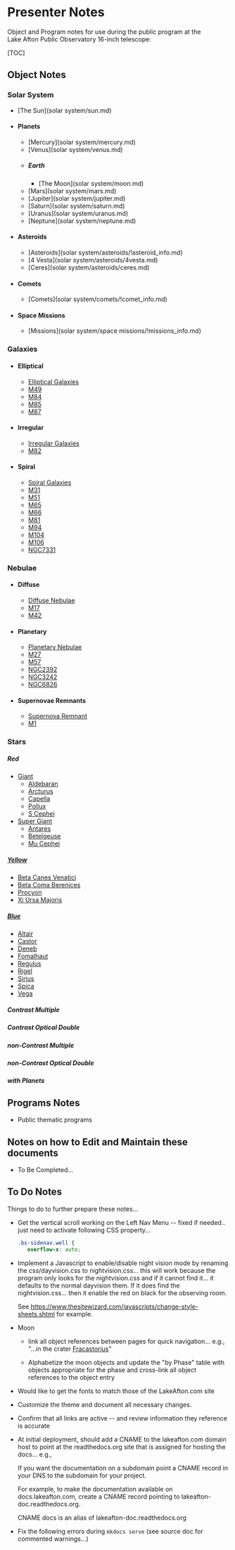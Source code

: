 # Presenter Notes

Object and Program notes for use during the public program at the<br/>
Lake Afton Public Observatory 16-inch telescope:

[TOC]


## Object Notes

### Solar System
- [The Sun](solar system/sun.md)

- #### Planets
    - [Mercury](solar system/mercury.md)
    - [Venus](solar system/venus.md)
    - ##### Earth
        - [The Moon](solar system/moon.md)
    - [Mars](solar system/mars.md)
    - [Jupiter](solar system/jupiter.md)
    - [Saturn](solar system/saturn.md)
    - [Uranus](solar system/uranus.md)
    - [Neptune](solar system/neptune.md)
- #### Asteroids
    - [Asteroids](solar system/asteroids/!asteroid_info.md)
    - [4 Vesta](solar system/asteroids/4vesta.md)
    - [Ceres](solar system/asteroids/ceres.md)
- #### Comets
    - [Comets](solar system/comets/!comet_info.md)
- #### Space Missions
    - [Missions](solar system/space missions/!missions_info.md)

### Galaxies
- #### Elliptical
    - [Elliptical Galaxies](galaxies/elliptical/!elliptical_galaxy_info.md)
    - [M49](galaxies/elliptical/m49.md)
    - [M84](galaxies/elliptical/m84.md)
    - [M85](galaxies/elliptical/m85.md)
    - [M87](galaxies/elliptical/m87.md)
- #### Irregular
    - [Irregular Galaxies](galaxies/irregular/!irregular_galaxy_info.md)
    - [M82](galaxies/irregular/m82.md)
- #### Spiral
    - [Spiral Galaxies](galaxies/spiral/!spiral_galaxy_info.md)
    - [M31](galaxies/spiral/m31.md)
    - [M51](galaxies/spiral/m51.md)
    - [M65](galaxies/spiral/m65.md)
    - [M66](galaxies/spiral/m66.md)
    - [M81](galaxies/spiral/m81.md)
    - [M94](galaxies/spiral/m94.md)
    - [M104](galaxies/spiral/m104.md)
    - [M106](galaxies/spiral/m106.md)
    - [NGC7331](galaxies/spiral/ngc7331.md)

### Nebulae
- #### Diffuse
    - [Diffuse Nebulae](nebulae/diffuse/!diffuse_nebulae_info.md)
    - [M17](nebulae/diffuse/m17.md)
    - [M42](nebulae/diffuse/m42.md)
- #### Planetary
    - [Planetary Nebulae](nebulae/planetary/!planetary_nebulae_info.md)
    - [M27](nebulae/planetary/m27.md)
    - [M57](nebulae/planetary/m57.md)
    - [NGC2392](nebulae/planetary/ngc2392.md)
    - [NGC3242](nebulae/planetary/ngc3242.md)
    - [NGC6826](nebulae/planetary/ngc6826.md)
- #### Supernovae Remnants
    - [Supernova Remnant](nebulae/supernovae_remnants/!supernova_remnant_info.md)
    - [M1](nebulae/supernovae_remnants/m1.md)
### Stars
##### Red
- [Giant](./stars/red/giant/!red_giant_stars.md)
    - [Aldebaran](./stars/red/giant/aldebaran.md)
    - [Arcturus](./stars/red/giant/arcturus.md)
    - [Capella](./stars/red/giant/capella.md)
    - [Pollux](./stars/red/giant/pollux.md)
    - [S Cephei](./stars/red/giant/s_cephei.md)
- [Super Giant](./stars/red/supergiant/!red_supergiant_stars.md)
    - [Antares](./stars/red/supergiant/antares.md)
    - [Betelgeuse](./stars/red/supergiant/betelgeuse.md)
    - [Mu Cephei](./stars/red/supergiant/mu_cephei.md)
##### [Yellow](./stars/yellow/!yellow_stars.md)
- [Beta Canes Venatici](./stars/yellow/beta_canes_venatici.md)
- [Beta Coma Berenices](./stars/yellow/beta_coma_berenices.md)
- [Procyon](./stars/yellow/procyon.md)
- [Xi Ursa Majoris](./stars/yellow/xi_ursa_majoris.md)
##### [Blue](./stars/blue/!blue_stars.md)
- [Altair](./stars/blue/altair.md)
- [Castor](./stars/blue/castor.md)
- [Deneb](./stars/blue/deneb.md)
- [Fomalhaut](./stars/blue/fomalhaut.md)
- [Regulus](./stars/blue/regulus.md)
- [Rigel](./stars/blue/rigel.md)
- [Sirius](./stars/blue/sirius.md)
- [Spica](./stars/blue/spica.md)
- [Vega](./stars/blue/vega.md)
##### Contrast Multiple
##### Contrast Optical Double
##### non-Contrast Multiple
##### non-Contrast Optical Double
##### with Planets


## Programs Notes

- Public thematic programs


## Notes on how to Edit and Maintain these documents

- To Be Completed...

## To Do Notes

Things to do to further prepare these notes...

- Get the vertical scroll working on the Left Nav Menu 
    -- fixed if needed.. just need to activate following CSS property...
    
    ``` css
    .bs-sidenav.well {
       overflow-x: auto;
    ```

- Implement a Javascript to enable/disable night vision mode by renaming the css/dayvision.css to nightvision.css...
this will work because the program only looks for the nightvision.css
and if it cannot find it... it defaults to the normal dayvision them.
If it does find the nightvision.css... then it enable the red on black for
the observing room.

    See https://www.thesitewizard.com/javascripts/change-style-sheets.shtml for example.

- Moon
    - link all object references between pages for quick navigation... e.g., "...in the crater [Fracastorius](#fracastorius)"

    - Alphabetize the moon objects and update the "by Phase" table with objects appropriate for the phase and cross-link all object references to the object entry

- Would like to get the fonts to match those of the LakeAfton.com site

- Customize the theme and document all necessary changes.

- Confirm that all links are active -- and review information they reference is accurate

- At initial deployment, should add a CNAME to the lakeafton.com domain host to point at
    the readthedocs.org site that is assigned for hosting the docs... e.g., 

    If you want the documentation on a subdomain point a CNAME record in your DNS to the subdomain for your project.

    For example, to make the documentation available on docs.lakeafton.com, create a CNAME record pointing to lakeafton-doc.readthedocs.org.

    CNAME   docs        is an alias of lakeafton-doc.readthedocs.org

- Fix the following errors during `mkdocs serve` (see source doc for commented warnings...)
<!--WARNING -  Template variable warning: 'page_description' is being deprecated and will not be available in a future version. 
            Use 'config.site_description' instead.
WARNING -  Template variable warning: 'site_author' is being deprecated and will not be available in a future version. 
            Use 'config.site_author' instead.
WARNING -  Template variable warning: 'canonical_url' is being deprecated and will not be available in a future version. 
            Use 'page.canonical_url' instead.
WARNING -  Template variable warning: 'favicon' is being deprecated and will not be available in a future version. 
            Use '{{ base_url }}/img/favicon.ico' instead.
WARNING -  Template variable warning: 'page_title' is being deprecated and will not be available in a future version. Use 'page.title' instead.
WARNING -  Template variable warning: 'site_name' is being deprecated and will not be available in a future version. Use 'config.site_name' instead.
WARNING -  Template variable warning: 'google_analytics' is being deprecated and  will not be available in a future version. 
            Use 'config.google_analytics' instead.
WARNING -  Template variable warning: 'current_page' is being deprecated and will not be available in a future version. Use 'page' instead.
WARNING -  Template variable warning: 'copyright' is being deprecated and will not be available in a future version. Use 'config.copyright' instead.
WARNING -  Template variable warning: 'include_nav' is being deprecated and will not be available in a future version. Use 'nav|length>1' instead.
WARNING -  Template variable warning: 'include_next_prev' is being deprecated and will not be available in a future version. 
            Use '(page.next_page or page.previous_page)' instead.
WARNING -  Template variable warning: 'repo_url' is being deprecated and will not be available in a future version. Use 'config.repo_url' instead.
WARNING -  Template variable warning: 'homepage_url' is being deprecated and will not be available in a future version. Use 'nav.homepage.url' instead.
WARNING -  Template variable warning: 'previous_page' is being deprecated and will not be available in a future version. Use 'page.previous_page' instead.
WARNING -  Template variable warning: 'next_page' is being deprecated and will not be available in a future version. Use 'page.next_page' instead.
WARNING -  Template variable warning: 'repo_name' is being deprecated and will not be available in a future version. Use 'config.repo_name' instead.
WARNING -  Your theme does not appear to contain a 'main.html' template. The 'base.html' template was used instead, which is deprecated. 
            Update your theme so that the primary entry point is 'main.html'.
WARNING -  Template variable warning: 'toc' is being deprecated and will not beavailable in a future version. Use 'page.toc' instead.
WARNING -  Template variable warning: 'meta' is being deprecated and will not be available in a future version. Use 'page.meta' instead.
WARNING -  Template variable warning: 'content' is being deprecated and will not be available in a future version. Use 'page.content' instead.-->
